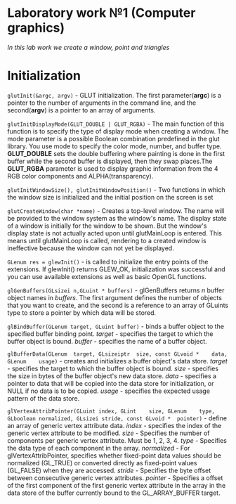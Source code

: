 Laboratory work №1 (Computer graphics)
======================================
*In this lab work we create a window, point and triangles*

Initialization
==============
```glutInit(&argc, argv)``` - GLUT initialization. The first parameter(**argc**) is a pointer to the number of arguments in the command line, and the second(**argv**) is a pointer to an array of arguments.

```glutInitDisplayMode(GLUT_DOUBLE | GLUT_RGBA)``` - The main function of this function is to specify the type of display mode when creating a window. The mode parameter is a possible Boolean combination predefined in the glut library. You use mode to specify the color mode, number, and buffer type. **GLUT_DOUBLE** sets the double buffering where painting is done in the first buffer while the second buffer is displayed, then they swap places.The **GLUT_RGBA** parameter is used to display graphic information from the 4 RGB color components and ALPHA(transparency).

```glutInitWindowSize(), glutInitWindowPosition()``` - Two functions in which the window size is initialized and the initial position on the screen is set 

```glutCreateWindow(char *name)``` - Creates a top-level window. The name will be provided to the window system as the window's name. The display state of a window is initially for the window to be shown. But the window's display state is not actually acted upon until glutMainLoop is entered. This means until glutMainLoop is called, rendering to a created window is ineffective because the window can not yet be displayed.

```GLenum res = glewInit()``` - is called to initialize the entry points of the extensions. If glewInit() returns GLEW_OK, initialization was successful and you can use available extensions as well as basic OpenGL functions.

```glGenBuffers(GLsizei n,GLuint * buffers)``` - glGenBuffers returns *n* buffer object names in *buffers*. The first argument defines the number of objects that you want to create, and the second is a reference to an array of GLuints type to store a pointer by which data will be stored.

```glBindBuffer(GLenum target, GLuint buffer)``` - binds a buffer object to the specified buffer binding point. *target* - specifies the target to which the buffer object is bound. *buffer* - specifies the name of a buffer object.

```glBufferData(GLenum	target, GLsizeiptr	size, const GLvoid *	data, GLenum	usage)``` - creates and initializes a buffer object's data store. *target* - specifies the target to which the buffer object is bound. *size* - specifies the size in bytes of the buffer object's new data store. *data* - specifies a pointer to data that will be copied into the data store for initialization, or NULL if no data is to be copied. *usage* - specifies the expected usage pattern of the data store.

```glVertexAttribPointer(GLuint	index, GLint	size, GLenum	type, GLboolean	normalized, GLsizei	stride, const GLvoid *	pointer)``` - define an array of generic vertex attribute data. *index* - specifies the index of the generic vertex attribute to be modified. *size* - Specifies the number of components per generic vertex attribute. Must be 1, 2, 3, 4. *type* - Specifies the data type of each component in the array. *normalized* - For glVertexAttribPointer, specifies whether fixed-point data values should be normalized (GL_TRUE) or converted directly as fixed-point values (GL_FALSE) when they are accessed. *stride* - Specifies the byte offset between consecutive generic vertex attributes. *pointer* - Specifies a offset of the first component of the first generic vertex attribute in the array in the data store of the buffer currently bound to the GL_ARRAY_BUFFER target.

```glBlendFunc()

